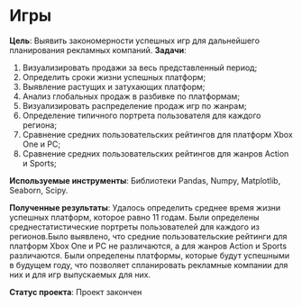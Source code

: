 # Игры  
  
**Цель**: Выявить закономерности успешных игр для дальнейшего планирования рекламных компаний.
**Задачи**:
1. Визуализировать продажи за весь представленный период;
2. Определить сроки жизни успешных платформ;
3. Выявление растущих и затухающих платформ;
4. Анализ глобальных продаж в разбивке по платформам;
5. Визуализировать распределение продаж игр по жанрам;
6. Определение типичного портрета пользователя для каждого региона;
7. Сравнение средних пользовательских рейтингов для платформ Xbox One и PC;
8. Сравнение средних пользовательских рейтингов для жанров Action и Sports;

**Используемые инструменты**: Библиотеки Pandas, Numpy, Matplotlib, Seaborn, Scipy.
  
**Полученные результаты**: Удалось определить среднее время жизни успешных платформ, которое равно 11 годам. Были определены среднестатистические портреты пользователей для каждого из регионов.Было выявлено, что средние пользовательские рейтинги для платформ Xbox One и PC не различаются, а для жанров  Action и Sports различаются. Были определены платформы, которые будут успешными в будущем году, что позволяет спланировать рекламные компании для них и для игр выпускаемых для них.

**Статус проекта**: Проект закончен

